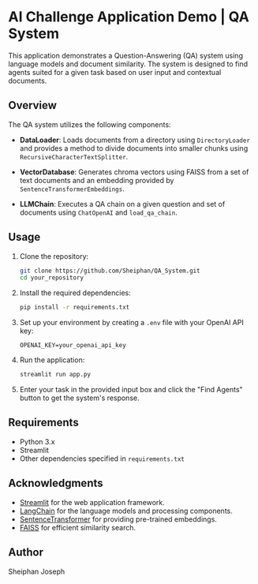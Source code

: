 # AI Challenge Application Demo | QA System

This application demonstrates a Question-Answering (QA) system using language models and document similarity. The system is designed to find agents suited for a given task based on user input and contextual documents.

## Overview

The QA system utilizes the following components:

- **DataLoader**: Loads documents from a directory using `DirectoryLoader` and provides a method to divide documents into smaller chunks using `RecursiveCharacterTextSplitter`.

- **VectorDatabase**: Generates chroma vectors using FAISS from a set of text documents and an embedding provided by `SentenceTransformerEmbeddings`.

- **LLMChain**: Executes a QA chain on a given question and set of documents using `ChatOpenAI` and `load_qa_chain`.

## Usage

1. Clone the repository:

   ```bash
   git clone https://github.com/Sheiphan/QA_System.git
   cd your_repository
   ```

2. Install the required dependencies:

   ```bash
   pip install -r requirements.txt
   ```

3. Set up your environment by creating a `.env` file with your OpenAI API key:

   ```
   OPENAI_KEY=your_openai_api_key
   ```

4. Run the application:

   ```bash
   streamlit run app.py
   ```

5. Enter your task in the provided input box and click the "Find Agents" button to get the system's response.

## Requirements

- Python 3.x
- Streamlit
- Other dependencies specified in `requirements.txt`


## Acknowledgments

- [Streamlit](https://streamlit.io/) for the web application framework.
- [LangChain](https://github.com/langchain/langchain) for the language models and processing components.
- [SentenceTransformer](https://www.sbert.net/) for providing pre-trained embeddings.
- [FAISS](https://github.com/facebookresearch/faiss) for efficient similarity search.

## Author

Sheiphan Joseph

